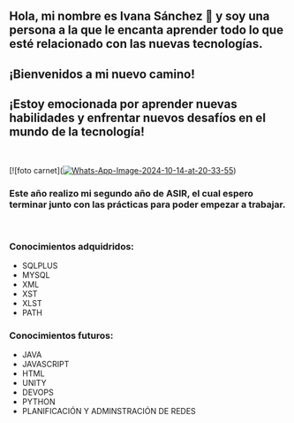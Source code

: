 ## Hola, mi nombre es Ivana Sánchez 👋 y soy una persona a la que le encanta aprender todo lo que esté relacionado con las nuevas tecnologías.
## ¡Bienvenidos a mi nuevo camino!
## ¡Estoy emocionada por aprender nuevas habilidades y enfrentar nuevos desafíos en el mundo de la tecnología!


</br>

[![foto carnet](<a href="https://ibb.co/tzP4GKb"><img src="https://i.ibb.co/QkjfgQ6/Whats-App-Image-2024-10-14-at-20-33-55.jpg" alt="Whats-App-Image-2024-10-14-at-20-33-55" border="0"></a>)
</br>
### Este año realizo mi segundo año de ASIR, el cual espero terminar junto con las prácticas para poder empezar a trabajar.
</br>

### Conocimientos adquidridos:
- SQLPLUS
- MYSQL
- XML
- XST
- XLST
- PATH
  
### Conocimientos futuros:
- JAVA
- JAVASCRIPT
- HTML
- UNITY
- DEVOPS
- PYTHON
- PLANIFICACIÓN Y ADMINSTRACIÓN DE REDES




<!--
**Ivanasp43/Ivanasp43** is a ✨ _special_ ✨ repository because its `README.md` (this file) appears on your GitHub profile.

Here are some ideas to get you started:

- 🔭 I’m currently working on ...
- 🌱 I’m currently learning ...
- 👯 I’m looking to collaborate on ...
- 🤔 I’m looking for help with ...
- 💬 Ask me about ...
- 📫 How to reach me: ...
- 😄 Pronouns: ...
- ⚡ Fun fact: ...
-->
